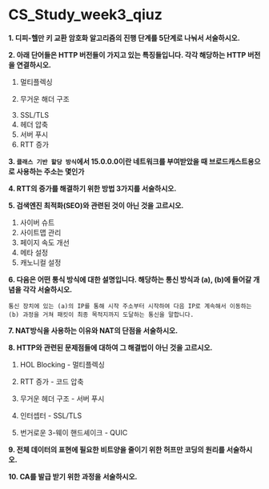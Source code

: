 # CS_Study_week3_qiuz



**1. 디피-헬만 키 교환 암호화 알고리즘의 진행 단계를 5단계로 나눠서 서술하시오.**



**2. 아래 단어들은 HTTP 버전들이 가지고 있는 특징들입니다. 각각 해당하는 HTTP 버전을 연결하시오.**

1) 멀티플렉싱 

2) 무거운 해더 구조

3. SSL/TLS
4. 헤더 압축
5. 서버 푸시
6. RTT 증가



**3. `클래스 기반 할당 방식`에서 15.0.0.0이란 네트워크를 부여받았을 때 브로드캐스트용으로 사용하는 주소는 몇인가**



**4. RTT의 증가를 해결하기 위한 방법 3가지를 서술하시오.**



**5. 검색엔진 최적화(SEO)와 관련된 것이 아닌 것을 고르시오.**

1.  사이버 슈트
2. 사이트맵 관리
3. 페이지 속도 개선
4. 메타 설정
5. 캐노니컬 설정



**6. 다음은 어떤 통식 방식에 대한 설명입니다. 해당하는 통신 방식과 (a), (b)에 들어갈 개념을 각각 서술하시오.**

```
통신 장치에 있는 (a)의 IP를 통해 시작 주소부터 시작하여 다음 IP로 계속해서 이동하는 (b) 과정을 거쳐 패킷이 최종 목적지까지 도달하는 통신을 말합니다.
```



**7. NAT방식을 사용하는 이유와 NAT의 단점을 서술하시오.**



**8. HTTP와 관련된 문제점들에 대하여 그 해결법이 아닌 것을 고르시오.**

1. HOL Blocking - 멀티플렉싱
2. RTT 증가 - 코드 압축
3. 무거운 헤더 구조 - 서버 푸시

4. 인터셉터 - SSL/TLS
5. 번거로운 3-웨이 핸드셰이크 - QUIC



**9. 전체 데이터의 표현에 필요한 비트양을 줄이기 위한 허프만 코딩의 원리를 서술하시오.**



**10. CA를 발급 받기 위한 과정을 서술하시오.**

